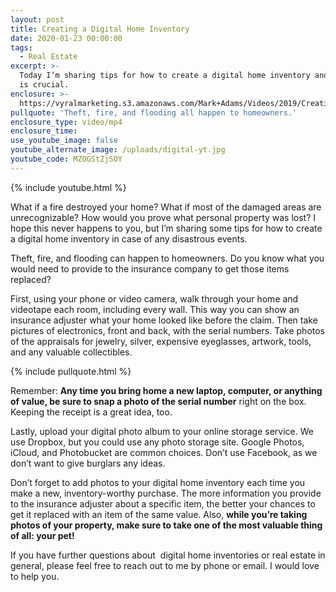 ```yaml
---
layout: post
title: Creating a Digital Home Inventory
date: 2020-01-23 00:00:00
tags:
  - Real Estate
excerpt: >-
  Today I’m sharing tips for how to create a digital home inventory and why this
  is crucial.
enclosure: >-
  https://vyralmarketing.s3.amazonaws.com/Mark+Adams/Videos/2019/Creating+a+Digital+Home+Inventory.mp4
pullquote: 'Theft, fire, and flooding all happen to homeowners.'
enclosure_type: video/mp4
enclosure_time:
use_youtube_image: false
youtube_alternate_image: /uploads/digital-yt.jpg
youtube_code: MZOGStZjSOY
---
```


{% include youtube.html %}

What if a fire destroyed your home? What if most of the damaged areas are unrecognizable? How would you prove what personal property was lost? I hope this never happens to you, but I’m sharing some tips for how to create a digital home inventory in case of any disastrous events.&nbsp;

Theft, fire, and flooding can happen to homeowners. Do you know what you would need to provide to the insurance company to get those items replaced?&nbsp;

First, using your phone or video camera, walk through your home and videotape each room, including every wall. This way you can show an insurance adjuster what your home looked like before the claim. Then take pictures of electronics, front and back, with the serial numbers. Take photos of the appraisals for jewelry, silver, expensive eyeglasses, artwork, tools, and any valuable collectibles.

{% include pullquote.html %}

Remember: **Any time you bring home a new laptop, computer, or anything of value, be sure to snap a photo of the serial number** right on the box. Keeping the receipt is a great idea, too.&nbsp;

Lastly, upload your digital photo album to your online storage service. We use Dropbox, but you could use any photo storage site. Google Photos, iCloud, and Photobucket are common choices. Don’t use Facebook, as we don’t want to give burglars any ideas.&nbsp;

Don’t forget to add photos to your digital home inventory each time you make a new, inventory-worthy purchase. The more information you provide to the insurance adjuster about a specific item, the better your chances to get it replaced with an item of the same value. Also, **while you’re taking photos of your property, make sure to take one of the most valuable thing of all: your pet\!**&nbsp;

If you have further questions about &nbsp;digital home inventories or real estate in general, please feel free to reach out to me by phone or email. I would love to help you.